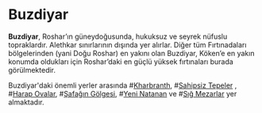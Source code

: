# Buzdiyar

**Buzdiyar**, Roshar’ın güneydoğusunda, hukuksuz ve seyrek nüfuslu topraklardır. Alethkar sınırlarının dışında yer alırlar. Diğer tüm Fırtınadaları bölgelerinden (yani Doğu Roshar) en yakını olan Buzdiyar, Köken’e en yakın konumda oldukları için Roshar’daki en güçlü yüksek fırtınaları burada görülmektedir.  

Buzdiyar'daki önemli yerler arasında #[Kharbranth](locations/kharbranth),  #[Sahipsiz Tepeler](locations/unclaimed-hills) , #[Harap Ovalar](locations/shattered-plains), #[Şafağın Gölgesi](locations/dawns-shadow), #[Yeni Natanan](locations/new-natanan) ve #[Sığ Mezarlar](locations/shallow-crypts) yer almaktadır.
